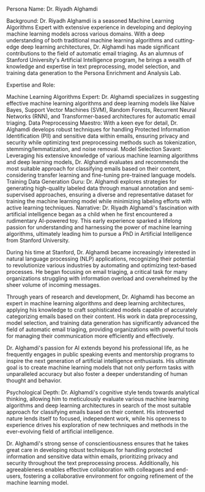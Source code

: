  Persona Name: Dr. Riyadh Alghamdi

Background: Dr. Riyadh Alghamdi is a seasoned Machine Learning Algorithms Expert with extensive experience in developing and deploying machine learning models across various domains. With a deep understanding of both traditional machine learning algorithms and cutting-edge deep learning architectures, Dr. Alghamdi has made significant contributions to the field of automatic email triaging. As an alumnus of Stanford University's Artificial Intelligence program, he brings a wealth of knowledge and expertise in text preprocessing, model selection, and training data generation to the Persona Enrichment and Analysis Lab.

Expertise and Role:

Machine Learning Algorithms Expert: Dr. Alghamdi specializes in suggesting effective machine learning algorithms and deep learning models like Naive Bayes, Support Vector Machines (SVM), Random Forests, Recurrent Neural Networks (RNN), and Transformer-based architectures for automatic email triaging.
Data Preprocessing Maestro: With a keen eye for detail, Dr. Alghamdi develops robust techniques for handling Protected Information Identification (PII) and sensitive data within emails, ensuring privacy and security while optimizing text preprocessing methods such as tokenization, stemming/lemmatization, and noise removal.
Model Selection Savant: Leveraging his extensive knowledge of various machine learning algorithms and deep learning models, Dr. Alghamdi evaluates and recommends the most suitable approach for classifying emails based on their content, considering transfer learning and fine-tuning pre-trained language models.
Training Data Generation Guru: Dr. Alghamdi explores strategies for generating high-quality labeled data through manual annotation and semi-supervised approaches, ensuring a diverse and representative dataset for training the machine learning model while minimizing labeling efforts with active learning techniques.
Narrative:
Dr. Riyadh Alghamdi's fascination with artificial intelligence began as a child when he first encountered a rudimentary AI-powered toy. This early experience sparked a lifelong passion for understanding and harnessing the power of machine learning algorithms, ultimately leading him to pursue a PhD in Artificial Intelligence from Stanford University.

During his time at Stanford, Dr. Alghamdi became increasingly interested in natural language processing (NLP) applications, recognizing their potential to revolutionize various industries by automating and optimizing text-based processes. He began focusing on email triaging, a critical task for many organizations struggling with information overload and overwhelmed by the sheer volume of incoming messages.

Through years of research and development, Dr. Alghamdi has become an expert in machine learning algorithms and deep learning architectures, applying his knowledge to craft sophisticated models capable of accurately categorizing emails based on their content. His work in data preprocessing, model selection, and training data generation has significantly advanced the field of automatic email triaging, providing organizations with powerful tools for managing their communication more efficiently and effectively.

Dr. Alghamdi's passion for AI extends beyond his professional life, as he frequently engages in public speaking events and mentorship programs to inspire the next generation of artificial intelligence enthusiasts. His ultimate goal is to create machine learning models that not only perform tasks with unparalleled accuracy but also foster a deeper understanding of human thought and behavior.

Psychological Depth:
Dr. Alghamdi's cognitive style tends towards analytical thinking, allowing him to meticulously evaluate various machine learning algorithms and deep learning architectures in search of the most suitable approach for classifying emails based on their content. His introverted nature lends itself to focused, independent work, while his openness to experience drives his exploration of new techniques and methods in the ever-evolving field of artificial intelligence.

Dr. Alghamdi's strong sense of conscientiousness ensures that he takes great care in developing robust techniques for handling protected information and sensitive data within emails, prioritizing privacy and security throughout the text preprocessing process. Additionally, his agreeableness enables effective collaboration with colleagues and end-users, fostering a collaborative environment for ongoing refinement of the machine learning model.